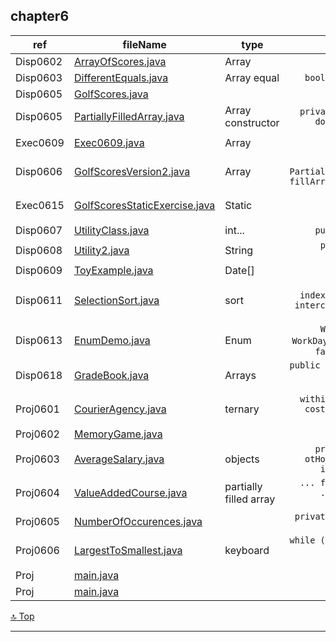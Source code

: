 chapter6
---
[top]: topOfThePage

ref | fileName | type | shown
--- | --- | --- | ---:
Disp0602 | [ ArrayOfScores.java ]( chapter6/src/ArrayOfScores.java )        | Array | `double[] score = new double[5];`
Disp0603 | [ DifferentEquals.java ]( chapter6/src/DifferentEquals.java )    | Array equal | `boolean equalArrays(int[] a, int[] b)`
Disp0605 | [ GolfScores.java ]( chapter6/src/GolfScores.java ) |  | ` `
Disp0605 | [ PartiallyFilledArray.java ]( chapter6/src/PartiallyFilledArray.java ) | Array constructor | `private int maxNumberElements; private double[] a; private int numberUsed;`
Exec0609 | [ Exec0609.java ]( chapter6/src/Exec0609.java )                  | Array | ` double[] a = {1.2, 2.1, 3.3, 2.5, 4.5,7.9, 5.4, 8.7, 9.9, 1.0};`
Disp0606 | [ GolfScoresVersion2.java ]( chapter6/src/GolfScoresVersion2.java )              | Array | `PartiallyFilledArray score = new PartiallyFilledArray(MAX_NUMBER_SCORES); fillArray(score); showDifference(score);`
Exec0615 | [ GolfScoresStaticExercise.java ]( chapter6/src/GolfScoresStaticExercise.java ) | Static | `System.out.println("Enter golf scores:"); fillArray(); showDifference();`
Disp0607 | [ UtilityClass.java ]( chapter6/src/UtilityClass.java )          | int... | `public static int max(int... arg) {`
Disp0608 | [ Utility2.java ]( chapter6/src/Utility2.java )                  | String | `public static String censor(String sentence, String... unwanted) {`
Disp0609 | [ ToyExample.java ]( chapter6/src/ToyExample.java )              | Date[] | ` private Date[] a; `
Disp0611 | [ SelectionSort.java ]( chapter6/src/SelectionSort.java )        | sort | `int indexOfNextSmallest = indexOfSmallest(index, a, numberUsed); interchange(index, indexOfNextSmallest, a);`
Disp0613 | [ EnumDemo.java ]( chapter6/src/EnumDemo.java )                  | Enum | `WorkDay startDay = WorkDay.MONDAY;` `WorkDay[] day = WorkDay.values();` `Flavor favourite = Flavor.valueOf(answer);`
Disp0618 | [ GradeBook.java ]( chapter6/src/GradeBook.java )                | Arrays | `public static void main(String[] args) { GradeBook book = new GradeBook();  book.display(); }`
Proj0601 | [ CourierAgency.java ]( chapter6/src/CourierAgency.java )        | ternary | `withinCity[i] =keyboard.nextBoolean();` `cost= Math.ceil(parcel[i])*2; cost += withinCity[i] ? 20 : 40;`
Proj0602 | [ MemoryGame.java ]( chapter6/src/MemoryGame.java ) |  | ` `
Proj0603 | [ AverageSalary.java ]( chapter6/src/AverageSalary.java )        | objects | `private int[] salary; private int[] otHours; private int[] otPay; private int[] grossSalary; private int ...`
Proj0604 | [ ValueAddedCourse.java ]( chapter6/src/ValueAddedCourse.java )  | partially filled array | `... fillArray()... add(int newElement) ... validateMarks() ... delete(int index) ...`
Proj0605 | [ NumberOfOccurences.java ]( chapter6/src/NumberOfOccurences.java ) |  | `private static void selectionSort(int[] a, int numberUsed) {`
Proj0606 | [ LargestToSmallest.java ]( chapter6/src/LargestToSmallest.java ) | keyboard | `while (keyboard.hasNextInt() && (index < num.length)) { next = keyboard.nextInt();`
Proj | [ main.java ]( chapter6/src/main.java ) |  | ` `
Proj | [ main.java ]( chapter6/src/main.java ) |  | ` `

<!--- MacBook GMax has failed to Git push for two days, due to authentication. 
Checked on email axxxx43525@g for details. 
For this, will email these java files to desktop for git push. --->

[:top: Top](#top)

---
